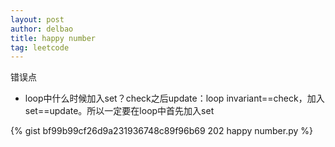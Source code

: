 ```yaml
---
layout: post
author: delbao
title: happy number 
tag: leetcode
---
```


错误点
 
- loop中什么时候加入set？check之后update：loop invariant==check，加入set==update。所以一定要在loop中首先加入set

{% gist bf99b99cf26d9a231936748c89f96b69 202 happy number.py %}
